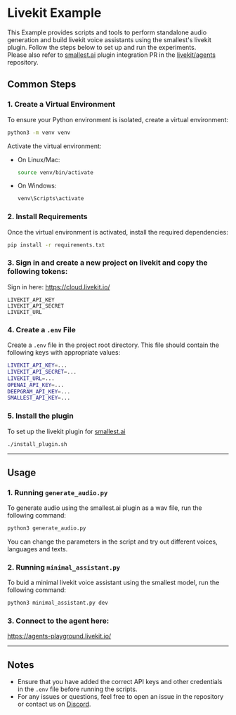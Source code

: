 # Livekit Example

This Example provides scripts and tools to perform standalone audio generation and build livekit voice assistants using the smallest's livekit plugin. Follow the steps below to set up and run the experiments.   
Please also refer to [smallest.ai](https://smallest.ai) plugin integration PR in the [livekit/agents](https://github.com/livekit/agents/pull/890) repository.  

## Common Steps

### 1. Create a Virtual Environment

To ensure your Python environment is isolated, create a virtual environment:

```bash
python3 -m venv venv
```

Activate the virtual environment:

- On Linux/Mac:
  ```bash
  source venv/bin/activate
  ```

- On Windows:
  ```bash
  venv\Scripts\activate
  ```

### 2. Install Requirements

Once the virtual environment is activated, install the required dependencies:

```bash
pip install -r requirements.txt
```

### 3. Sign in and create a new project on livekit and copy the following tokens:   
Sign in here: https://cloud.livekit.io/

```
LIVEKIT_API_KEY
LIVEKIT_API_SECRET
LIVEKIT_URL
```
### 4. Create a `.env` File
Create a `.env` file in the project root directory. This file should contain the following keys with appropriate values:
```bash
LIVEKIT_API_KEY=...
LIVEKIT_API_SECRET=...
LIVEKIT_URL=...
OPENAI_API_KEY=...
DEEPGRAM_API_KEY=...
SMALLEST_API_KEY=...
```

### 5. Install the plugin

To set up the livekit plugin for [smallest.ai](https://smallest.ai)

```bash
./install_plugin.sh
```

---

## Usage

### 1. Running `generate_audio.py`

To generate audio using the smallest.ai plugin as a wav file, run the following command:

```bash
python3 generate_audio.py
```

You can change the parameters in the script and try out different voices, languages and texts.

### 2. Running `minimal_assistant.py`

To buid a minimal livekit voice assistant using the smallest model, run the following command:

```bash
python3 minimal_assistant.py dev
```  

### 3. Connect to the agent here:   

https://agents-playground.livekit.io/



---

## Notes

- Ensure that you have added the correct API keys and other credentials in the `.env` file before running the scripts.
- For any issues or questions, feel free to open an issue in the repository or contact us on [Discord](https://discord.gg/Ub25S48hSf).